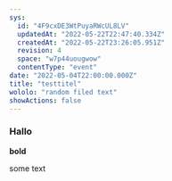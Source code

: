 ```yaml
---
sys:
  id: "4F9cxDE3WtPuyaRWcUL8LV"
  updatedAt: "2022-05-22T22:47:40.334Z"
  createdAt: "2022-05-22T23:26:05.951Z"
  revision: 4
  space: "w7p44uougwow"
  contentType: "event"
date: "2022-05-04T22:00:00.000Z"
title: "testtitel"
wololo: "random filed text"
showActions: false
---
```


### Hallo
**bold**

some text
